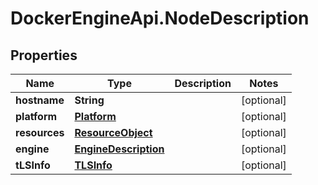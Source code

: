 # DockerEngineApi.NodeDescription

## Properties
Name | Type | Description | Notes
------------ | ------------- | ------------- | -------------
**hostname** | **String** |  | [optional] 
**platform** | [**Platform**](Platform.md) |  | [optional] 
**resources** | [**ResourceObject**](ResourceObject.md) |  | [optional] 
**engine** | [**EngineDescription**](EngineDescription.md) |  | [optional] 
**tLSInfo** | [**TLSInfo**](TLSInfo.md) |  | [optional] 


